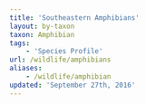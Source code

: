 ```yaml
---
title: 'Southeastern Amphibians'
layout: by-taxon
taxon: Amphibian
tags:
    - 'Species Profile'
url: /wildlife/amphibians
aliases:
    - /wildlife/amphibian
updated: 'September 27th, 2016'
---
```


